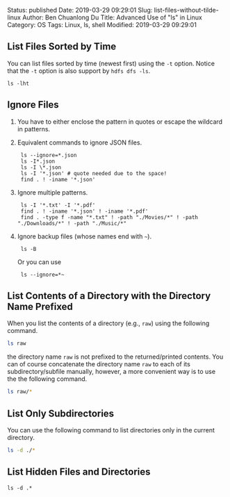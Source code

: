 Status: published
Date: 2019-03-29 09:29:01
Slug: list-files-without-tilde-linux
Author: Ben Chuanlong Du
Title: Advanced Use of "ls" in Linux
Category: OS
Tags: Linux, ls, shell
Modified: 2019-03-29 09:29:01


## List Files Sorted by Time

You can list files sorted by time (newest first) using the `-t` option.
Notice that the `-t` option is also support by `hdfs dfs -ls`.

    ls -lht

## Ignore Files

1. You have to either enclose the pattern in quotes or escape the wildcard in patterns.

2. Equivalent commands to ignore JSON files.

        ls --ignore=*.json
        ls -I*.json
        ls -I \*.json
        ls -I '*.json' # quote needed due to the space!
        find . ! -iname '*.json'

3. Ignore multiple patterns.

        ls -I '*.txt' -I '*.pdf'
        find . ! -iname '*.json' ! -iname '*.pdf'
        find . -type f -name "*.txt" ! -path "./Movies/*" ! -path "./Downloads/*" ! -path "./Music/*"

4. Ignore backup files (whose names end with `~`).

        ls -B

    Or you can use

        ls --ignore=*~

## List Contents of a Directory with the Directory Name Prefixed

When you list the contents of a directory (e.g., `raw`) using the following command.
```bash
ls raw
```
the directory name `raw` is not prefixed to the returned/printed contents.
You can of course concatenate the directory name `raw` to each of its subdirectory/subfile manually,
however,
a more convenient way is to use the the following command.
```bash
ls raw/*
```

## List Only Subdirectories
You can use the following command to list directories only in the current directory.
```bash
ls -d ./*
```

## List Hidden Files and Directories
```language
ls -d .*
```

